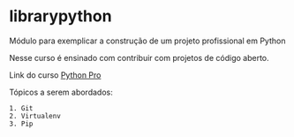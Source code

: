 # librarypython

Módulo para exemplicar a construção de um projeto profissional em Python

Nesse curso é ensinado com contribuir com projetos de código aberto.

Link do curso [Python Pro](https://www.python.pro.br/)

Tópicos a serem abordados:

    1. Git
    2. Virtualenv
    3. Pip